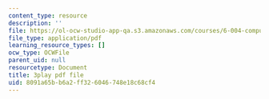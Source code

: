 ```yaml
---
content_type: resource
description: ''
file: https://ol-ocw-studio-app-qa.s3.amazonaws.com/courses/6-004-computation-structures-spring-2017/8091a65bb6a2ff326046748e18c68cf4_RbJV-g9Lob8.pdf
file_type: application/pdf
learning_resource_types: []
ocw_type: OCWFile
parent_uid: null
resourcetype: Document
title: 3play pdf file
uid: 8091a65b-b6a2-ff32-6046-748e18c68cf4
---
```

